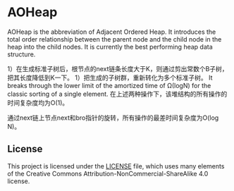 # AOHeap
AOHeap is the abbreviation of Adjacent Ordered Heap. 
It introduces the total order relationship between the parent node and the child node in the heap into the child nodes. 
It is currently the best performing heap data structure.

1）在生成标准子树后，根节点的next链条长度大于K，则通过剪出常数个B子树，把其长度降低到K一下。
1）把生成的子树群，重新转化为多个标准子树。
It breaks through the lower limit of the amortized time of Ω(logN) for the classic sorting of a single element.
在上述两种操作下，该堆结构的所有操作的时间复杂度均为O(1)。
 
通过next链上节点next和bro指针的旋转，所有操作的最差时间复杂度为O(log N)。

## License
This project is licensed under the [LICENSE](LICENSE) file, which uses many elements of the Creative Commons Attribution-NonCommercial-ShareAlike 4.0 license.



